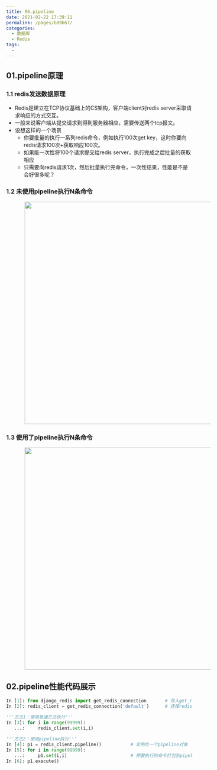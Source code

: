```yaml
---
title: 06.pipeline
date: 2021-02-22 17:39:11
permalink: /pages/b89b67/
categories:
  - 数据库
  - Redis
tags:
  - 
---
```

## 01.pipeline原理

### 1.1 redis发送数据原理

- Redis是建立在TCP协议基础上的CS架构，客户端client对redis server采取请求响应的方式交互。
- 一般来说客户端从提交请求到得到服务器相应，需要传送两个tcp报文。
- 设想这样的一个场景
     - 你要批量的执行一系列redis命令，例如执行100次get key，这时你要向redis请求100次+获取响应100次。
     - 如果能一次性将100个请求提交给redis server，执行完成之后批量的获取相应
     - 只需要向redis请求1次，然后批量执行完命令，一次性结果，性能是不是会好很多呢？

### 1.2 未使用pipeline执行N条命令

<img src="E:/_000/XSX/02_项目课/day03/assets/image-20201005225859400.png" style="width: 600px; margin-left: 50px;"> </img>

### 1.3 使用了pipeline执行N条命令

<img src="E:/_000/XSX/02_项目课/day03/assets/image-20201005230053553.png" style="width: 600px; margin-left: 50px;"> </img>



## 02.pipeline性能代码展示

```python
In [1]: from django_redis import get_redis_connection       # 导入get_redis_connection模块
In [2]: redis_client = get_redis_connection('default')      # 连接redis 0号库
    
'''方法1：使用普通方法执行'''
In [3]: for i in range(99999):
   ...:     redis_client.set(i,i)

'''方法2：使用pipeline执行'''
In [4]: p1 = redis_client.pipeline()           # 实例化一个pipeline对象             
In [5]: for i in range(99999):
   ...:     p1.set(i,i)                        # 把要执行的命令打包到pipeline
In [6]: p1.execute()
```

